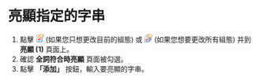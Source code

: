 # 亮顯指定的字串

1. 點擊 ![Properties for Current Configuration](../../images/properties.png)
(如果您只想更改目前的組態) 或
![Properties for All Configuration](../../images/allproperties.png)
(如果您想要更改所有組態) 并到 **亮顯 (1)** 頁面上。
2. 確認 **全詞符合時亮顯** 頁面被勾選。
3. 點擊 **「添加」** 按鈕，輸入要亮顯的字串。
